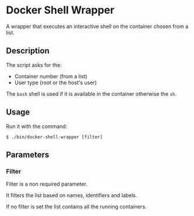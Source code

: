 # Docker Shell Wrapper

  A wrapper that executes an interactive shell on the container chosen from a list.

## Description

  The script asks for the:

  - Container number (from a list)
  - User type (root or the host's user)

  The `bash` shell is used if it is available in the container otherwise the `sh`.

## Usage

  Run it with the command:

    $ ./bin/docker-shell-wrapper [filter]

## Parameters

### Filter

  Filter is a non required parameter.

  It filters the list based on names, identifiers and labels.

  If no filter is set the list contains all the running containers.

